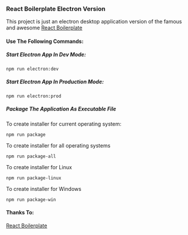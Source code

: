 ### React Boilerplate Electron Version

This project is just an electron desktop application version of the famous and awesome [React Boilerplate](https://github.com/react-boilerplate/react-boilerplate "React Boilerplate")

#### Use The Following Commands:

##### Start Electron App In Dev Mode:

`npm run electron:dev`

##### Start Electron App In Production Mode:

`npm run electron:prod`

##### Package The Application As Executable File
To create installer for current operating system:

`npm run package`

To create installer for all operating systems

`npm run package-all`

To create installer for Linux

`npm run package-linux`

To create installer for Windows

`npm run package-win`

#### Thanks To:
[React Boilerplate](https://github.com/react-boilerplate/react-boilerplate "React Boilerplate")